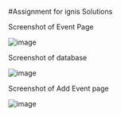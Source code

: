#Assignment for ignis Solutions

Screenshot of Event Page

![image](https://user-images.githubusercontent.com/58876667/112729728-a5b39780-8f53-11eb-989d-f2a047e0e687.png)

Screenshot of database

![image](https://user-images.githubusercontent.com/58876667/112729756-c7ad1a00-8f53-11eb-8354-000671b6587f.png)

Screenshot of Add Event page

![image](https://user-images.githubusercontent.com/58876667/112729767-d4ca0900-8f53-11eb-9daa-23f120fb2fde.png)
